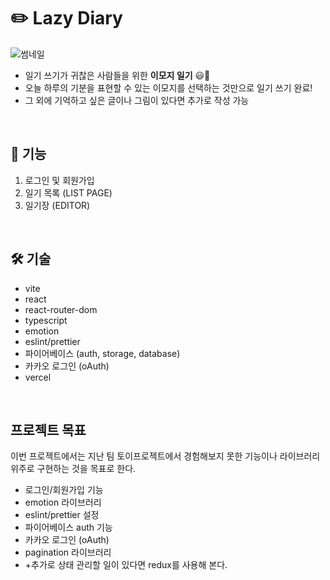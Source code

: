 # ✏️ Lazy Diary
![썸네일](https://github.com/dabin-Hailey/Lazy-Diary/assets/139190686/20a1e5fc-6999-43a8-977f-0a4b18c03a79)

- 일기 쓰기가 귀찮은 사람들을 위한 **이모지 일기** 😃📝
- 오늘 하루의 기분을 표현할 수 있는 이모지를 선택하는 것만으로 일기 쓰기 완료!
- 그 외에 기억하고 싶은 글이나 그림이 있다면 추가로 작성 가능

<br/>

## 📌 기능

1. 로그인 및 회원가입
2. 일기 목록 (LIST PAGE)
3. 일기장 (EDITOR)

<br/>

## 🛠️ 기술

- vite
- react
- react-router-dom
- typescript
- emotion
- eslint/prettier
- 파이어베이스 (auth, storage, database)
- 카카오 로그인 (oAuth)
- vercel

<br/>

## 프로젝트 목표

이번 프로젝트에서는 지난 팀 토이프로젝트에서 경험해보지 못한 기능이나 라이브러리 위주로 구현하는 것을 목표로 한다.
- 로그인/회원가입 기능
- emotion 라이브러리
- eslint/prettier 설정
- 파이어베이스 auth 기능
- 카카오 로그인 (oAuth)
- pagination 라이브러리
- +추가로 상태 관리할 일이 있다면 redux를 사용해 본다.
